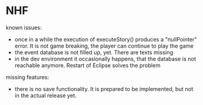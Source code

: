 # NHF

known issues:
- once in a while the execution of executeStory() produces a "nullPointer" error. It is not game breaking, the player can continue to play the game
- the event database is not filled up, yet. There are texts missing
- in the dev environment it occasionally happens, that the database is not reachable anymore. Restart of Eclipse solves the problem

missing features:
- there is no save functionality. It is prepared to be implemented, but not in the actual release yet.
